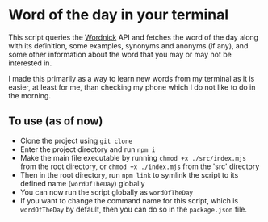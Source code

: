 # Word of the day in your terminal

This script queries the [Wordnick](https://developer.wordnik.com/) API and fetches the
word of the day along with its definition, some examples, synonyms and anonyms (if any),
and some other information about the word that you may or may not be interested in.

I made this primarily as a way to learn new words from my terminal as it is easier, at
least for me, than checking my phone which I do not like to do in the morning.

## To use (as of now)

- Clone the project using `git clone`
- Enter the project directory and run `npm i`
- Make the main file executable by running `chmod +x ./src/index.mjs` from the root
  directory, or `chmod +x ./index.mjs` from the 'src' directory
- Then in the root directory, run `npm link` to symlink the script to its defined name
  (`wordOfTheDay`) globally
- You can now run the script globally as `wordOfTheDay`
- If you want to change the command name for this script, which is `wordOfTheDay` by
  default, then you can do so in the `package.json` file.
